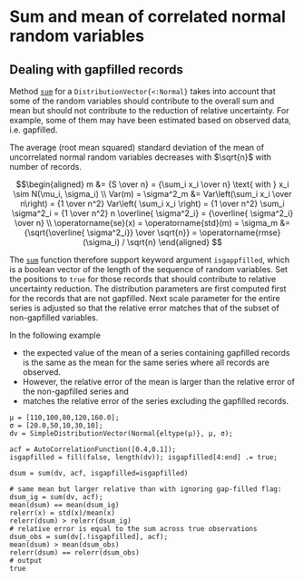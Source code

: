 # Sum and mean of correlated normal random variables

## Dealing with gapfilled records

Method [`sum`](@ref) for a `DistributionVector{<:Normal}`
takes into account that some of the random variables should contribute to
the overall sum and mean but should not 
contribute to the reduction of relative uncertainty. 
For example, some of them may have been estimated based on observed
data, i.e. gapfilled.

The average (root mean squared) standard deviation of the mean of 
uncorrelated normal random variables decreases with $\sqrt{n}$ 
with number of records.

```math
\begin{aligned}
m &= {S \over n} = {\sum_i x_i \over n} \text{ with } x_i \sim N(\mu_i, \sigma_i) 
\\
Var(m) = \sigma^2_m &= Var\left(\sum_i x_i \over n\right) = 
  {1 \over n^2} Var\left( \sum_i x_i \right) = {1 \over n^2} \sum_i \sigma^2_i = 
  {1 \over n^2} n \overline{ \sigma^2_i}  = {\overline{ \sigma^2_i} \over n} 
\\
\operatorname{se}(x) = \operatorname{std}(m) = \sigma_m &= 
  {\sqrt{\overline{ \sigma^2_i}} \over \sqrt{n}} = 
  \operatorname{rmse}(\sigma_i) / \sqrt{n}
\end{aligned} 
```

The [`sum`](@ref) function therefore support keyword argument `isgappfilled`, 
which is a boolean vector of the length of the sequence of random variables.
Set the positions to `true` for those records that should contribute to relative 
uncertainty reduction.
The distribution parameters are first computed first for 
the records that are not gapfilled.
Next scale parameter for the entire series is adjusted so that the
relative error matches that of the subset of non-gapfilled variables.

In the following example 
- the expected value of the mean of a series containing 
  gapfilled records is the same as the mean for the same series where 
  all records are observed. 
- However, the relative error of the mean is 
  larger than the relative error of the non-gapfilled series and
- matches the relative error of the series excluding the gapfilled records.

```jldoctest sumnormals; output = false, setup = :(using Statistics,StatsBase,Distributions,LogNormals)
μ = [110,100,80,120,160.0];
σ = [20.0,50,10,30,10];
dv = SimpleDistributionVector(Normal{eltype(μ)}, μ, σ);

acf = AutoCorrelationFunction([0.4,0.1]);
isgapfilled = fill(false, length(dv)); isgapfilled[4:end] .= true;

dsum = sum(dv, acf, isgapfilled=isgapfilled)

# same mean but larger relative than with ignoring gap-filled flag:
dsum_ig = sum(dv, acf);
mean(dsum) == mean(dsum_ig)
relerr(x) = std(x)/mean(x)
relerr(dsum) > relerr(dsum_ig)
# relative error is equal to the sum across true observations
dsum_obs = sum(dv[.!isgapfilled], acf);
mean(dsum) > mean(dsum_obs)
relerr(dsum) == relerr(dsum_obs)
# output
true
``` 




